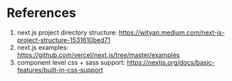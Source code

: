 # References

1. next.js project directory structure: https://wityan.medium.com/next-js-project-structure-1531610bed71
2. next.js examples: https://github.com/vercel/next.js/tree/master/examples
3. component level css + sass support: https://nextjs.org/docs/basic-features/built-in-css-support